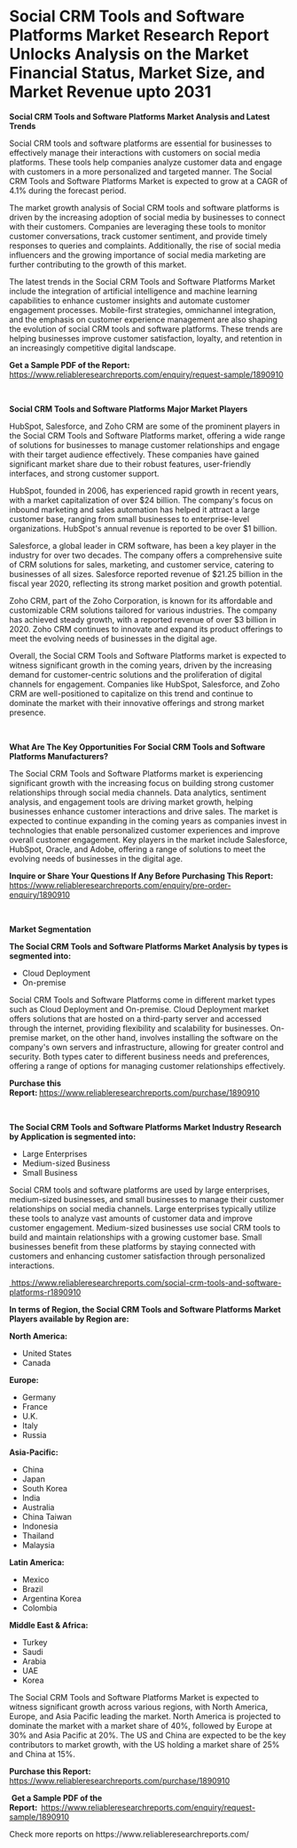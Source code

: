<p><h1>Social CRM Tools and Software Platforms Market Research Report Unlocks Analysis on the Market Financial Status, Market Size, and Market Revenue upto 2031</h1></p><p><strong>Social CRM Tools and Software Platforms Market Analysis and Latest Trends</strong></p>
<p><p>Social CRM tools and software platforms are essential for businesses to effectively manage their interactions with customers on social media platforms. These tools help companies analyze customer data and engage with customers in a more personalized and targeted manner. The Social CRM Tools and Software Platforms Market is expected to grow at a CAGR of 4.1% during the forecast period.</p><p>The market growth analysis of Social CRM tools and software platforms is driven by the increasing adoption of social media by businesses to connect with their customers. Companies are leveraging these tools to monitor customer conversations, track customer sentiment, and provide timely responses to queries and complaints. Additionally, the rise of social media influencers and the growing importance of social media marketing are further contributing to the growth of this market.</p><p>The latest trends in the Social CRM Tools and Software Platforms Market include the integration of artificial intelligence and machine learning capabilities to enhance customer insights and automate customer engagement processes. Mobile-first strategies, omnichannel integration, and the emphasis on customer experience management are also shaping the evolution of social CRM tools and software platforms. These trends are helping businesses improve customer satisfaction, loyalty, and retention in an increasingly competitive digital landscape.</p></p>
<p><strong>Get a Sample PDF of the Report:&nbsp;</strong> <a href="https://www.reliableresearchreports.com/enquiry/request-sample/1890910">https://www.reliableresearchreports.com/enquiry/request-sample/1890910</a></p>
<p>&nbsp;</p>
<p><strong>Social CRM Tools and Software Platforms Major Market Players</strong></p>
<p><p>HubSpot, Salesforce, and Zoho CRM are some of the prominent players in the Social CRM Tools and Software Platforms market, offering a wide range of solutions for businesses to manage customer relationships and engage with their target audience effectively. These companies have gained significant market share due to their robust features, user-friendly interfaces, and strong customer support.</p><p>HubSpot, founded in 2006, has experienced rapid growth in recent years, with a market capitalization of over $24 billion. The company's focus on inbound marketing and sales automation has helped it attract a large customer base, ranging from small businesses to enterprise-level organizations. HubSpot's annual revenue is reported to be over $1 billion.</p><p>Salesforce, a global leader in CRM software, has been a key player in the industry for over two decades. The company offers a comprehensive suite of CRM solutions for sales, marketing, and customer service, catering to businesses of all sizes. Salesforce reported revenue of $21.25 billion in the fiscal year 2020, reflecting its strong market position and growth potential.</p><p>Zoho CRM, part of the Zoho Corporation, is known for its affordable and customizable CRM solutions tailored for various industries. The company has achieved steady growth, with a reported revenue of over $3 billion in 2020. Zoho CRM continues to innovate and expand its product offerings to meet the evolving needs of businesses in the digital age.</p><p>Overall, the Social CRM Tools and Software Platforms market is expected to witness significant growth in the coming years, driven by the increasing demand for customer-centric solutions and the proliferation of digital channels for engagement. Companies like HubSpot, Salesforce, and Zoho CRM are well-positioned to capitalize on this trend and continue to dominate the market with their innovative offerings and strong market presence.</p></p>
<p>&nbsp;</p>
<p><strong>What Are The Key Opportunities For Social CRM Tools and Software Platforms Manufacturers?</strong></p>
<p><p>The Social CRM Tools and Software Platforms market is experiencing significant growth with the increasing focus on building strong customer relationships through social media channels. Data analytics, sentiment analysis, and engagement tools are driving market growth, helping businesses enhance customer interactions and drive sales. The market is expected to continue expanding in the coming years as companies invest in technologies that enable personalized customer experiences and improve overall customer engagement. Key players in the market include Salesforce, HubSpot, Oracle, and Adobe, offering a range of solutions to meet the evolving needs of businesses in the digital age.</p></p>
<p><strong>Inquire or Share Your Questions If Any Before Purchasing This Report:</strong> <a href="https://www.reliableresearchreports.com/enquiry/pre-order-enquiry/1890910">https://www.reliableresearchreports.com/enquiry/pre-order-enquiry/1890910</a></p>
<p>&nbsp;</p>
<p><strong>Market Segmentation</strong></p>
<p><strong>The Social CRM Tools and Software Platforms Market Analysis by types is segmented into:</strong></p>
<p><ul><li>Cloud Deployment</li><li>On-premise</li></ul></p>
<p><p>Social CRM Tools and Software Platforms come in different market types such as Cloud Deployment and On-premise. Cloud Deployment market offers solutions that are hosted on a third-party server and accessed through the internet, providing flexibility and scalability for businesses. On-premise market, on the other hand, involves installing the software on the company's own servers and infrastructure, allowing for greater control and security. Both types cater to different business needs and preferences, offering a range of options for managing customer relationships effectively.</p></p>
<p><strong>Purchase this Report:&nbsp;</strong><a href="https://www.reliableresearchreports.com/purchase/1890910">https://www.reliableresearchreports.com/purchase/1890910</a></p>
<p>&nbsp;</p>
<p><strong>The Social CRM Tools and Software Platforms Market Industry Research by Application is segmented into:</strong></p>
<p><ul><li>Large Enterprises</li><li>Medium-sized Business</li><li>Small Business</li></ul></p>
<p><p>Social CRM tools and software platforms are used by large enterprises, medium-sized businesses, and small businesses to manage their customer relationships on social media channels. Large enterprises typically utilize these tools to analyze vast amounts of customer data and improve customer engagement. Medium-sized businesses use social CRM tools to build and maintain relationships with a growing customer base. Small businesses benefit from these platforms by staying connected with customers and enhancing customer satisfaction through personalized interactions.</p></p>
<p><a href="https://www.reliableresearchreports.com/social-crm-tools-and-software-platforms-r1890910">&nbsp;https://www.reliableresearchreports.com/social-crm-tools-and-software-platforms-r1890910</a></p>
<p><strong>In terms of Region, the Social CRM Tools and Software Platforms Market Players available by Region are:</strong></p>
<p>
    <p> <strong> North America: </strong>
        <ul>
            <li>United States</li>
            <li>Canada</li>
        </ul>
        </p> 
    <p> <strong> Europe: </strong>
        <ul>
            <li>Germany</li>
            <li>France</li>
            <li>U.K.</li>
            <li>Italy</li>
            <li>Russia</li>
        </ul>
        </p> 
    <p> <strong> Asia-Pacific: </strong>
        <ul>
            <li>China</li>
            <li>Japan</li>
            <li>South Korea</li>
            <li>India</li>
            <li>Australia</li>
            <li>China Taiwan</li>
            <li>Indonesia</li>
            <li>Thailand</li>
            <li>Malaysia</li>
        </ul>
        </p> 
    <p> <strong> Latin America: </strong>
        <ul>
            <li>Mexico</li>
            <li>Brazil</li>
            <li>Argentina Korea</li>
            <li>Colombia</li>
        </ul>
        </p> 
    <p> <strong> Middle East & Africa: </strong>
        <ul>
            <li>Turkey</li>
            <li>Saudi</li>
            <li>Arabia</li>
            <li>UAE</li>
            <li>Korea</li>
        </ul>
    </p>
    </p>
<p><p>The Social CRM Tools and Software Platforms Market is expected to witness significant growth across various regions, with North America, Europe, and Asia Pacific leading the market. North America is projected to dominate the market with a market share of 40%, followed by Europe at 30% and Asia Pacific at 20%. The US and China are expected to be the key contributors to market growth, with the US holding a market share of 25% and China at 15%.</p></p>
<p><strong>Purchase this Report: </strong><a href="https://www.reliableresearchreports.com/purchase/1890910">https://www.reliableresearchreports.com/purchase/1890910</a></p>
<p>&nbsp;<strong>Get a Sample PDF of the Report:&nbsp;&nbsp;</strong><a href="https://www.reliableresearchreports.com/enquiry/request-sample/1890910">https://www.reliableresearchreports.com/enquiry/request-sample/1890910</a></p>
<p><strong></strong></p>
<p>Check more reports on https://www.reliableresearchreports.com/</p>
